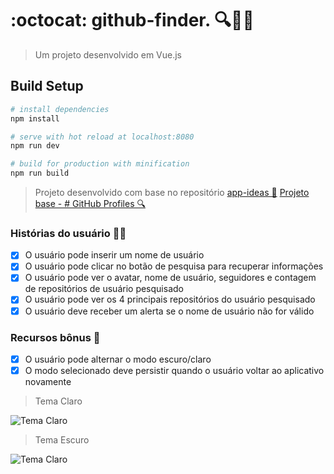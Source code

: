 # :octocat: github-finder. 🔍🐱‍👤

> Um projeto desenvolvido em Vue.js

## Build Setup

``` bash
# install dependencies
npm install

# serve with hot reload at localhost:8080
npm run dev

# build for production with minification
npm run build
```

> Projeto desenvolvido com base no repositório [app-ideas 📖](https://github.com/florinpop17/app-ideas)
> [Projeto base - # GitHub Profiles 🔍](https://github.com/florinpop17/app-ideas/blob/master/Projects/2-Intermediate/GitHub-Profiles.md#user-stories)

### Histórias do usuário 🐱‍🏍

 - [x] O usuário pode inserir um nome de usuário
 - [x] O usuário pode clicar no botão de pesquisa para recuperar informações
 - [x] O usuário pode ver o avatar, nome de usuário, seguidores e contagem de repositórios de usuário pesquisado
 - [x] O usuário pode ver os 4 principais repositórios do usuário pesquisado
 - [x] O usuário deve receber um alerta se o nome de usuário não for válido

### Recursos bônus 🤯

 - [x] O usuário pode alternar o modo escuro/claro
 - [x] O modo selecionado deve persistir quando o usuário voltar ao aplicativo novamente

> Tema Claro

![Tema Claro](https://github.com/bruno-ralmeida/github-finder/blob/main/image-project/default-theme.png)

> Tema Escuro 

![Tema Claro](https://github.com/bruno-ralmeida/github-finder/blob/main/image-project/dark-theme.png)

